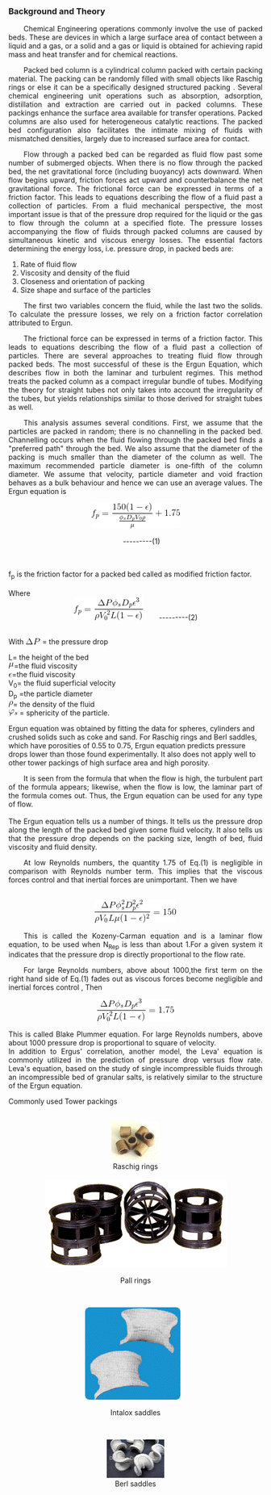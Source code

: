 ### Background and Theory

<p style="text-indent: 30px; text-align: justify;">
Chemical Engineering operations commonly involve the use of packed beds.
These are devices in which a large surface area of contact between a liquid and a
gas, or a solid and a gas or liquid is obtained for achieving rapid mass and heat
transfer and for chemical reactions.
</p>

<p style="text-indent: 30px; text-align: justify;">
Packed bed column is a cylindrical column packed with certain packing
material. The packing can be randomly filled with small objects like Raschig rings
or else it can be a specifically designed structured packing . Several chemical
engineering unit operations such as absorption, adsorption, distillation and
extraction are carried out in packed columns. These packings enhance the surface
area available for transfer operations. Packed columns are also used for
heterogeneous catalytic reactions. The packed bed configuration also facilitates the
intimate mixing of fluids with mismatched densities, largely due to increased
surface area for contact.
</p>
<p style="text-indent: 30px; text-align: justify;">
Flow through a packed bed can be regarded as fluid flow past some number of
submerged objects. When there is no flow through the packed bed, the net
gravitational force (including buoyancy) acts downward. When flow begins
upward, friction forces act upward and counterbalance the net gravitational force.
The frictional force can be expressed in terms of a friction factor. This leads to
equations describing the flow of a fluid past a collection of particles. From a fluid
mechanical perspective, the most important issue is that of the pressure drop
required for the liquid or the gas to flow through the column at a specified flote. The pressure losses accompanying the flow of fluids through packed columns
are caused by simultaneous kinetic and viscous energy losses. The essential factors
determining the energy loss, i.e. pressure drop, in packed beds are:
</p>

<ol style="list-style-type: number; text-align: justify;">
<li>Rate of fluid flow</li>
<li>Viscosity and density of the fluid</li>
<li>Closeness and orientation of packing</li>
<li>Size shape and surface of the particles</li>
</ol>
	<p style="text-indent: 30px; text-align: justify;">
	The first two variables concern the fluid, while the last two the solids.
	To calculate the pressure losses, we rely on a friction factor correlation
	attributed to Ergun.
	</p>

<p style="text-indent: 30px; text-align: justify;">
The frictional force can be expressed in terms of a friction factor. This leads
to equations describing the  flow of a fluid past a collection of particles. There
are several approaches to treating fluid flow through packed beds. The most
successful of these is the Ergun Equation, which describes flow in both the laminar
and
turbulent regimes. This method treats the packed column as a compact
irregular bundle of tubes. Modifying the theory for straight tubes not only takes into
account the irregularity of the tubes, but yields relationships similar to those
derived for straight tubes as well.
</p>
<p style="text-indent: 30px; text-align: justify;">
This analysis assumes several conditions. First, we assume that the particles are
packed in random; there is no channelling in the packed bed. Channelling occurs
when the fluid flowing through the packed bed finds a "preferred path" through the
bed. We also assume that the diameter of the packing is much smaller than the
diameter of the column as well. The maximum recommended particle diameter is
one-fifth of the column diameter. We assume that velocity, particle diameter and
void fraction behaves as a bulk behaviour and hence we can use an average values.
The Ergun equation is</br>
<center><img src="images/CodeCogsEqn (73).gif" style="width:177px;height:51px">


&nbsp;&nbsp;&nbsp;&nbsp;&nbsp;&nbsp;---------(1)</center></br></br>
f<sub>p</sub> is the friction factor for a packed bed called as modified friction factor.</br></br>
Where<center><img src="images/CodeCogsEqn (74).gif" style="width:138px;height:45px">
&nbsp;&nbsp;&nbsp;&nbsp;&nbsp;&nbsp; ---------(2)</center></br>

With <img src="images/CodeCogsEqn (75).gif" style="width:29px;height:12px"> = the pressure drop</b><br>

L= the height of the bed</b><br>
<img src="images/CodeCogsEqn (47).gif" style="width:11px;height:12px">=the fluid viscosity</b><br>
<img src="images/CodeCogsEqn (76).gif" style="width:7px;height:8px">=the fluid viscosity</b><br>
V<sub>0</sub>= the fluid superficial velocity</b><br>
D<sub>p</sub> =the particle diameter</b><br>
<img src="images/CodeCogsEqn (46).gif" style="width:9px;height:12px">= the density of the fluid</b><br>
<img src="../images/CodeCogsEqn (77).gif" style="width:18px;height:12px"> = sphericity of the particle.</b><br>

Ergun equation was obtained by fitting the data for spheres, cylinders and crushed
solids such as coke and sand. For Raschig rings and Berl saddles, which have
porosities of 0.55 to 0.75, Ergun equation predicts pressure drops lower than those
found experimentally. It also does not apply well to other tower packings of high
surface area and high porosity.
</p>
<p style="text-indent: 30px; text-align: justify;">
It is seen from the formula that when the flow is high, the turbulent part of the
formula appears; likewise, when the flow is low, the laminar part of the formula
comes out. Thus, the Ergun equation can be used for any type of flow.<br>
</br>
The Ergun equation tells us a number of things. It tells us the pressure drop along
the length of the packed bed given some fluid velocity. It also tells us that the
pressure drop depends on the packing size, length of bed, fluid viscosity and fluid
density.
</p>
<p style="text-indent: 30px; text-align: justify;">
At low Reynolds numbers, the quantity 1.75 of Eq.(1) is negligible in comparison
with Reynolds number term. This implies that the viscous forces control and that
inertial forces are unimportant. Then we have</br></br>
<center><img src="images/CodeCogsEqn (78).gif" style="width:162px;height:46px"></center>

</p>
<p style="text-indent: 30px; text-align: justify;">
This is called the Kozeny-Carman equation and is a laminar flow equation, to be
used when N<sub>Rep</sub> is less than about 1.For a given system it indicates that the pressure
drop is directly proportional to the flow rate.
</p>
<p style="text-indent: 30px; text-align: justify;">
For large Reynolds numbers, above about 1000,the first term on the right hand side
of Eq.(1) fades out as viscous forces become negligible and inertial forces control ,
Then</p>

<center><img src="images/CodeCogsEqn (79).gif" style="width:153px;height:45px"></center>

<p style="text-align: justify;">
This is called Blake Plummer equation. For large Reynolds numbers, above about
1000 pressure drop is proportional to square of velocity.</br>
In addition to Ergus' correlation, another model, the Leva' equation is
commonly utilized in the prediction of pressure drop versus flow rate. Leva's
equation, based on the study of single incompressible fluids through an
incompressible bed of granular salts, is relatively similar to the structure of the
Ergun equation.</p>

Commonly used Tower packings</br></br>
<center><img  src= "images/ftpb1.gif" style="width:96px;height:78px"></br>
Raschig rings</center></br>

<center><img  src= "images/ftpb2.gif" style="width:361px;height:175px"></br>

Pall rings</center></br>
<center><img  src="images/ftpb3.gif" style="width:189px;height:183px">&nbsp;&nbsp;&nbsp;</br>

Intalox saddles</center></br>
<center><img  src="images/mar1.gif" style="width:114px;height:76px"></br>
Berl saddles</center>
</p>
